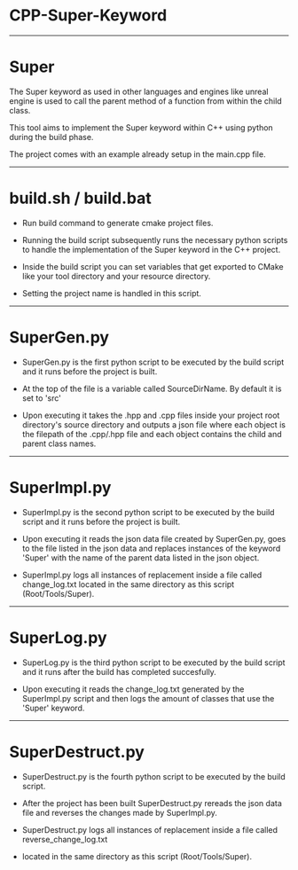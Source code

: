 # CPP-Super-Keyword
--------------------------------------------------------------------------------------------------
# Super

   The Super keyword as used in other languages and engines like unreal engine is used to call
   the parent method of a function from within the child class.

   This tool aims to implement the Super keyword within C++ using python during the build phase.
   
   The project comes with an example already setup in the main.cpp file.
    
--------------------------------------------------------------------------------------------------
# build.sh / build.bat

  * Run build command to generate cmake project files.
    
  * Running the build script subsequently runs the necessary python scripts to
    handle the implementation of the Super keyword in the C++ project.
    
  * Inside the build script you can set variables that get exported to CMake like your tool
    directory and your resource directory.
    
  * Setting the project name is handled in this script. 
    
--------------------------------------------------------------------------------------------------
# SuperGen.py

  * SuperGen.py is the first python script to be executed by the build script and it runs
    before the project is built.
    
  * At the top of the file is a variable called SourceDirName. By default it is set to 'src'
    
  * Upon executing it takes the .hpp and .cpp files inside your project root directory's
    source directory and outputs a json file where each object is the filepath of the .cpp/.hpp
    file and each object contains the child and parent class names.
  
--------------------------------------------------------------------------------------------------
# SuperImpl.py

  * SuperImpl.py is the second python script to be executed by the build script and it runs
    before the project is built.
    
  * Upon executing it reads the json data file created by SuperGen.py, goes to the file listed
    in the json data and replaces instances of the keyword 'Super' with the name of the parent
    data listed in the json object.
    
  * SuperImpl.py logs all instances of replacement inside a file called change_log.txt located
    in the same directory as this script (Root/Tools/Super).
    
--------------------------------------------------------------------------------------------------
# SuperLog.py

  * SuperLog.py is the third python script to be executed by the build script and it runs after
    the build has completed succesfully.
    
  * Upon executing it reads the change_log.txt generated by the SuperImpl.py script and then
    logs the amount of classes that use the 'Super' keyword.
    
--------------------------------------------------------------------------------------------------
# SuperDestruct.py

  * SuperDestruct.py is the fourth python script to be executed by the build script.
    
  * After the project has been built SuperDestruct.py rereads the json data file and reverses
    the changes made by SuperImpl.py.
    
  * SuperDestruct.py logs all instances of replacement inside a file called reverse_change_log.txt
  * located in the same directory as this script (Root/Tools/Super).
    

